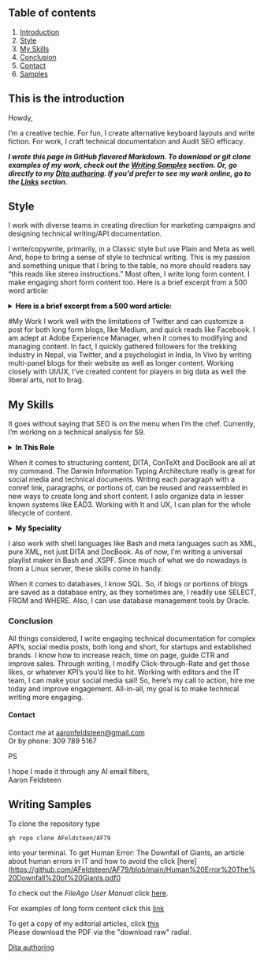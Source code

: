 ## Table of contents
1. [Introduction](#introduction)
2. [Style](#paragraph1)
3. [My Skills](#paragraph3)
4. [Conclusion](#subparagraph1)
5. [Contact](#paragraph2)
6. [Samples](#subparagraph2)


## This is the introduction <a name="introduction"></a>
Howdy,

I’m a creative techie. For fun, I create alternative keyboard layouts and write fiction. For work, I craft technical documentation and Audit SEO efficacy. 

***I wrote this page in GitHub flavored Markdown. To downlaod or *git clone* examples of my work, check out the [Writing Samples](#writing-samples)
section. Or, go directly to my [Dita authoring](https://github.com/AFeldsteen/AF79/blob/main/drone.epub). If you'd prefer to see my work online, go to the [Links](#links)
section.***


## Style <a name="paragraph1"></a>
I work with diverse teams in creating direction for marketing campaigns and designing technical writing/API documentation. 

I write/copywrite, primarily, in a Classic style but use Plain and Meta as well. And, hope to bring a sense of style to technical writing. This is my passion and something unique that I bring to the table, no more should readers say “this reads like stereo instructions.” Most often, I write long form content. I make engaging short form content too. Here is a brief excerpt from a 500 word article: 




<details>
<summary><font color=black><b>Here is a brief excerpt from a 500 word article:</b></font>
</summary>
<p>


On average, Ransomware costs Hackers between 250 dollars and 650 dollars. 	It’s hard to believe, but malicious software costs less 	than a jalopy, and, this metaphorical second-hand car takes 	Ne'er-do-wells further than the corner-store. For their 	flyspeck 	investment, cyber-criminals hijack data for 	millions of dollars! In fact, bargain-bin saboteur software 	has become the norm. 

</p>
</details>


#My Work <a name="paragraph1"></a>
I work well with the limitations of Twitter and can customize a post for both long form blogs, like Medium, and quick reads like Facebook. I am adept at Adobe Experience Manager, when it comes to modifying and managing content. In fact, I quickly gathered followers for the trekking industry in Nepal, via Twitter, and a psychologist in India, In Vivo by writing multi-panel blogs for their website as well as longer content. Working closely with UI/UX, I’ve created content for players in big data as well the liberal arts, not to brag. 




## My Skills <a name="paragraph3"></a>

It goes without saying that SEO is on the menu when I’m the chef. Currently, I’m working on a technical analysis for S9. 


<details>
<summary><font color=black><b>In This Role</b></font>
</summary>
<p>

	-Rework their robots.txt
	-Find and remove dead Javascript and JSON
	-Audit PHP
	-Audit backlinks 
	-Accessibility audit
	-Streamline analytics
	-And, much more  


</p>
</details>


When it comes to structuring content, DITA, ConTeXt and DocBook are all at my command. The Darwin Information Typing Architecture really is great for social media and technical documents. Writing each paragraph with a conref link, paragraphs, or portions of, can be reused and reassembled in new ways to create long and short content. I aslo organize data in lesser known systems like EAD3. Working with It and UX, I can plan for the whole lifecycle of content. 

<details>
<summary><font color=black><b>My Speciality</b></font>
</summary>
<p>


I'm a center-brained writer and specialize in metalanguages like: 

- XML
- Docbook
- DITA
- Markdown

And typsetting languages like:

- LaTeX
- LuaTex

</p>
</details>


I also work with shell languages like Bash and meta languages such as XML, pure XML, not just DITA and DocBook. As of now, I'm writing a universal playlist maker in Bash and .XSPF. Since much of what we do nowadays is from a Linux server, these skills come in handy. 

When it comes to databases, I know SQL. So, if blogs or portions of blogs are saved as a database entry, as they sometimes are, I readily use SELECT, FROM and WHERE. Also, I can use database management tools by Oracle. 

### Conclusion <a name="subparagraph1"></a>

All things considered, I write engaging technical documentation for complex API’s, social media posts, both long and short, for startups and established brands. I know how to increase reach, time on page, guide CTR and improve sales. Through writing, I modify Click-through-Rate and get those likes, or whatever KPI’s you’d like to hit.  Working with editors and the IT team, I can make your social media sail! So, here’s my call to action, hire me today and improve engagement. All-in-all, my goal is to make technical writing more engaging.

#### Contact <a name="paragraph2"></a>

Contact me at aaronfeldsteen@gmail.com <br>
Or by phone: 309 789 5167

PS

I hope I made it through any AI email filters,<br>
Aaron Feldsteen


## Writing Samples  <a name="subparagraph2"></a>



To clone the repository type 

`
              gh repo clone AFeldsteen/AF79 
`

into your terminal. 
To get Human Error: The Downfall of Giants, an article about human errors in IT and how to avoid the click [here](https://github.com/AFeldsteen/AF79/blob/main/Human%20Error%20The%20Downfall%20of%20Giants.pdf0

To check out the *FileAgo User Manual* click [here](https://github.com/AFeldsteen/AF79/blob/main/User%20Manual3.pdf).

For examples of long form content click this [link](https://github.com/AFeldsteen/AF79/blob/main/PorfolioXI.pdf)

To get a copy of my editorial articles, click [this](https://github.com/AFeldsteen/AF79/blob/main/Street%20Kulture%20November%20Issue%202021%20Final%20draft)<br>
	Please download the PDF via the "download raw" radial. 

[Dita authoring](https://github.com/AFeldsteen/AF79/blob/main/drone.epub)




